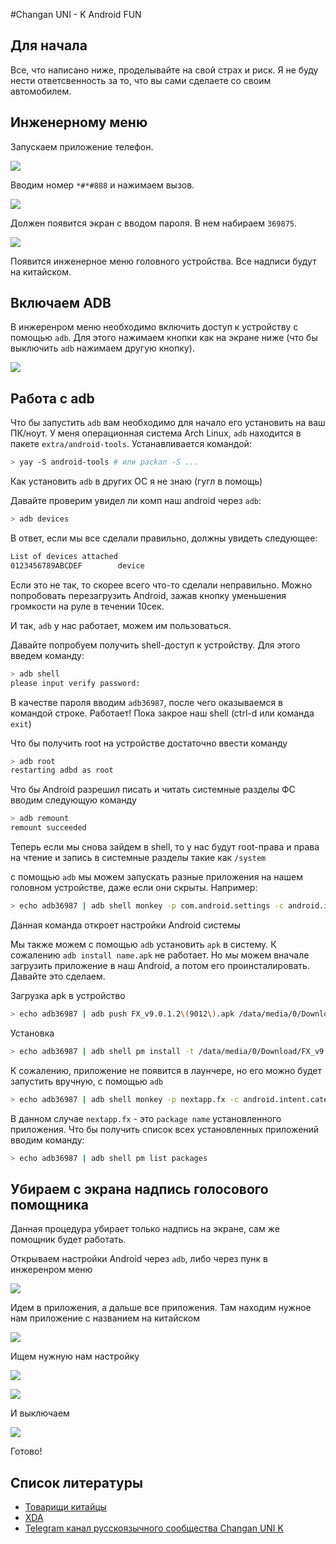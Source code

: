 #Changan UNI - K Android FUN

## Для начала

Все, что написано ниже, проделывайте на свой страх и риск. Я не буду нести ответсвенность за то, что вы сами сделаете со
своим автомобилем.

## Инженерному меню

Запускаем приложение телефон.

![](/assets/0-phone-0.png)

Вводим номер `*#*#888` и нажимаем вызов.

![](/assets/0-phone-2.png)

Должен появится экран с вводом пароля. В нем набираем `369875`.

![](/assets/0-phone-3.png)

Появится инженерное меню головного устройства. Все надписи будут на китайском.

## Включаем ADB

В инжеренром меню необходимо включить доступ к устройству с помощью `adb`. Для этого нажимаем кнопки как на экране ниже (что бы выключить `adb` нажимаем другую
кнопку).

![](/assets/1-menu-0.png)

## Работа с adb

Что бы запустить `adb` вам необходимо для начало его установить на ваш ПК/ноут. У меня операционная система Arch Linux,
`adb` находится в пакете `extra/android-tools`. Устанавливается командой:

```sh
> yay -S android-tools # или packan -S ...
```

Как установить `adb` в других ОС я не знаю (гугл в помощь)

Давайте проверим увидел ли комп наш android через `adb`:

```sh
> adb devices
```

В ответ, если мы все сделали правильно, должны увидеть следующее:

```sh
List of devices attached
0123456789ABCDEF        device
```

Если это не так, то скорее всего что-то сделали неправильно. Можно попробовать перезагрузить Android, зажав кнопку
уменьшения громкости на руле в течении 10сек.

И так, `adb` у нас работает, можем им пользоваться.

Давайте попробуем получить shell-доступ к устройству. Для этого введем команду:

```sh
> adb shell
please input verify password:
```

В качестве пароля вводим `adb36987`, после чего оказываемся в командой строке. Работает! Пока закрое наш shell (ctrl-d
или команда `exit`)

Что бы получить root на устройстве достаточно ввести команду

```sh
> adb root
restarting adbd as root
```

Что бы Android разрешил писать и читать системные разделы ФС вводим следующую команду

```sh
> adb remount
remount succeeded
```

Теперь если мы снова зайдем в shell, то у нас будут root-права и права на чтение и запись в системные разделы такие как `/system`

с помощью `adb` мы можем запускать разные приложения на нашем головном устройстве, даже если они скрыты. Например:

```sh
> echo adb36987 | adb shell monkey -p com.android.settings -c android.intent.category.LAUNCHER 1
```

Данная команда откроет настройки Android системы

Мы также можем с помощью `adb` установить `apk` в систему. К сожалению `adb install name.apk` не работает. Но мы можем
вначале загрузить приложение в наш Android, а потом его проинсталировать. Давайте это сделаем.

Загрузка apk в устройство

```sh
> echo adb36987 | adb push FX_v9.0.1.2\(9012\).apk /data/media/0/Download/
```

Установка
```sh
> echo adb36987 | adb shell pm install -t /data/media/0/Download/FX_v9.0.1.2\(9012\).apk
```

К сожалению, приложение не появится в лаунчере, но его можно будет запустить вручную, с помощью `adb`

```sh
> echo adb36987 | adb shell monkey -p nextapp.fx -c android.intent.category.LAUNCHER 1
```

В данном случае `nextapp.fx` - это `package name` установленного приложения. Что бы получить список всех установленных
приложений вводим команду:

```sh
> echo adb36987 | adb shell pm list packages
```

## Убираем с экрана надпись голосового помощника

Данная процедура убирает только надпись на экране, сам же помощник будет работать.

Открываем настройки Android через `adb`, либо через пунк в инжеренром меню

![](/assets/1-menu-1.png)

Идем в приложения, а дальше все приложения. Там находим нужное нам приложение с названием на китайском

![](/assets/2-voice-assistant-0.png)

Ищем нужную нам настройку

![](/assets/2-voice-assistant-1.png)

![](/assets/2-voice-assistant-2.png)

И выключаем

![](/assets/2-voice-assistant-3.png)

Готово!

## Список литературы

* [Товарищи китайцы](https://github.com/Zerocnx/ChangAn-Raeton-UNIV-)
* [XDA](https://forum.xda-developers.com/t/changan-uni-t-2022-s202_ica_spm8666p1_64_car.4540235/)
* [Telegram канал русскоязычного сообщества Changan UNI K](https://t.me/changan_uni_k)
